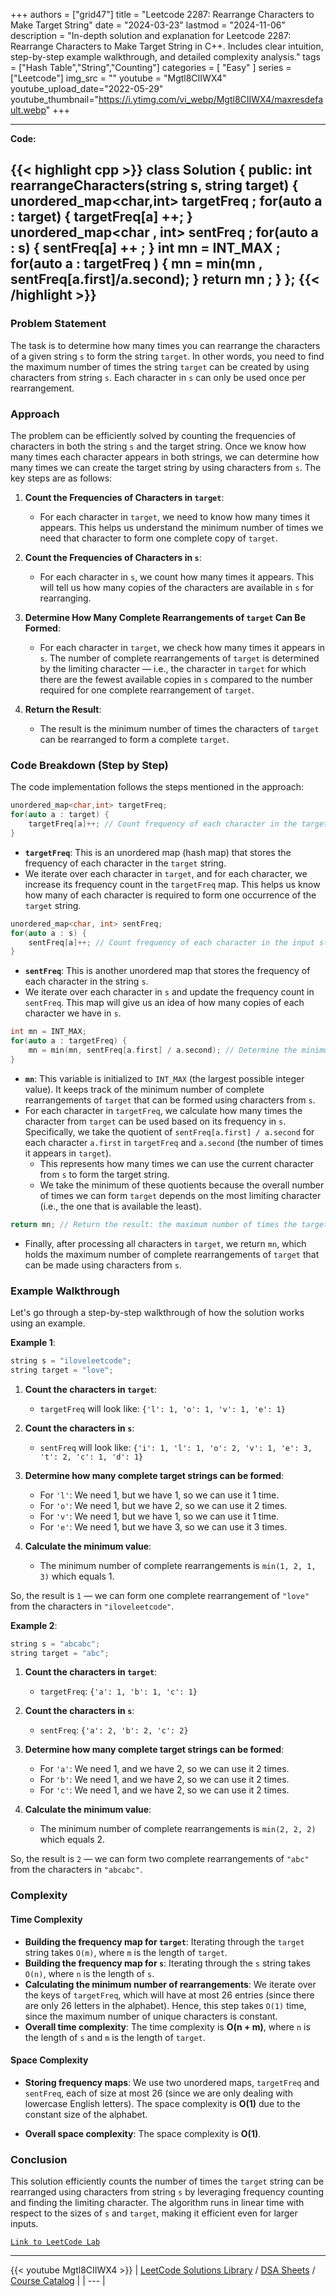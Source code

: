 
+++
authors = ["grid47"]
title = "Leetcode 2287: Rearrange Characters to Make Target String"
date = "2024-03-23"
lastmod = "2024-11-06"
description = "In-depth solution and explanation for Leetcode 2287: Rearrange Characters to Make Target String in C++. Includes clear intuition, step-by-step example walkthrough, and detailed complexity analysis."
tags = ["Hash Table","String","Counting"]
categories = [
    "Easy"
]
series = ["Leetcode"]
img_src = ""
youtube = "Mgtl8CIIWX4"
youtube_upload_date="2022-05-29"
youtube_thumbnail="https://i.ytimg.com/vi_webp/Mgtl8CIIWX4/maxresdefault.webp"
+++



---
**Code:**

{{< highlight cpp >}}
class Solution {
public:
    int rearrangeCharacters(string s, string target) {
        unordered_map<char,int> targetFreq ; 
        for(auto a : target) {
             targetFreq[a] ++;
        }
        unordered_map<char , int> sentFreq ; 
        for(auto a : s) {
            sentFreq[a] ++ ; 
        }
        int mn = INT_MAX  ; 
        for(auto a : targetFreq ) {
             mn = min(mn , sentFreq[a.first]/a.second); 
        }
        return mn ; 
    }
};
{{< /highlight >}}
---

### Problem Statement

The task is to determine how many times you can rearrange the characters of a given string `s` to form the string `target`. In other words, you need to find the maximum number of times the string `target` can be created by using characters from string `s`. Each character in `s` can only be used once per rearrangement.

### Approach

The problem can be efficiently solved by counting the frequencies of characters in both the string `s` and the target string. Once we know how many times each character appears in both strings, we can determine how many times we can create the target string by using characters from `s`. The key steps are as follows:

1. **Count the Frequencies of Characters in `target`**: 
   - For each character in `target`, we need to know how many times it appears. This helps us understand the minimum number of times we need that character to form one complete copy of `target`.

2. **Count the Frequencies of Characters in `s`**: 
   - For each character in `s`, we count how many times it appears. This will tell us how many copies of the characters are available in `s` for rearranging.

3. **Determine How Many Complete Rearrangements of `target` Can Be Formed**:
   - For each character in `target`, we check how many times it appears in `s`. The number of complete rearrangements of `target` is determined by the limiting character — i.e., the character in `target` for which there are the fewest available copies in `s` compared to the number required for one complete rearrangement of `target`.

4. **Return the Result**: 
   - The result is the minimum number of times the characters of `target` can be rearranged to form a complete `target`.

### Code Breakdown (Step by Step)

The code implementation follows the steps mentioned in the approach:

```cpp
unordered_map<char,int> targetFreq;
for(auto a : target) {
    targetFreq[a]++; // Count frequency of each character in the target string
}
```
- **`targetFreq`**: This is an unordered map (hash map) that stores the frequency of each character in the `target` string.
- We iterate over each character in `target`, and for each character, we increase its frequency count in the `targetFreq` map. This helps us know how many of each character is required to form one occurrence of the `target` string.

```cpp
unordered_map<char, int> sentFreq;
for(auto a : s) {
    sentFreq[a]++; // Count frequency of each character in the input string `s`
}
```
- **`sentFreq`**: This is another unordered map that stores the frequency of each character in the string `s`.
- We iterate over each character in `s` and update the frequency count in `sentFreq`. This map will give us an idea of how many copies of each character we have in `s`.

```cpp
int mn = INT_MAX;
for(auto a : targetFreq) {
    mn = min(mn, sentFreq[a.first] / a.second); // Determine the minimum number of complete target strings that can be formed
}
```
- **`mn`**: This variable is initialized to `INT_MAX` (the largest possible integer value). It keeps track of the minimum number of complete rearrangements of `target` that can be formed using characters from `s`.
- For each character in `targetFreq`, we calculate how many times the character from `target` can be used based on its frequency in `s`. Specifically, we take the quotient of `sentFreq[a.first] / a.second` for each character `a.first` in `targetFreq` and `a.second` (the number of times it appears in `target`). 
  - This represents how many times we can use the current character from `s` to form the target string. 
  - We take the minimum of these quotients because the overall number of times we can form `target` depends on the most limiting character (i.e., the one that is available the least).

```cpp
return mn; // Return the result: the maximum number of times the target can be formed
```
- Finally, after processing all characters in `target`, we return `mn`, which holds the maximum number of complete rearrangements of `target` that can be made using characters from `s`.

### Example Walkthrough

Let's go through a step-by-step walkthrough of how the solution works using an example.

**Example 1**:
```cpp
string s = "iloveleetcode";
string target = "love";
```

1. **Count the characters in `target`**:
   - `targetFreq` will look like: `{'l': 1, 'o': 1, 'v': 1, 'e': 1}`

2. **Count the characters in `s`**:
   - `sentFreq` will look like: `{'i': 1, 'l': 1, 'o': 2, 'v': 1, 'e': 3, 't': 2, 'c': 1, 'd': 1}`

3. **Determine how many complete target strings can be formed**:
   - For `'l'`: We need 1, but we have 1, so we can use it 1 time.
   - For `'o'`: We need 1, but we have 2, so we can use it 2 times.
   - For `'v'`: We need 1, but we have 1, so we can use it 1 time.
   - For `'e'`: We need 1, but we have 3, so we can use it 3 times.

4. **Calculate the minimum value**:
   - The minimum number of complete rearrangements is `min(1, 2, 1, 3)` which equals 1.

So, the result is `1` — we can form one complete rearrangement of `"love"` from the characters in `"iloveleetcode"`.

**Example 2**:
```cpp
string s = "abcabc";
string target = "abc";
```

1. **Count the characters in `target`**:
   - `targetFreq`: `{'a': 1, 'b': 1, 'c': 1}`

2. **Count the characters in `s`**:
   - `sentFreq`: `{'a': 2, 'b': 2, 'c': 2}`

3. **Determine how many complete target strings can be formed**:
   - For `'a'`: We need 1, and we have 2, so we can use it 2 times.
   - For `'b'`: We need 1, and we have 2, so we can use it 2 times.
   - For `'c'`: We need 1, and we have 2, so we can use it 2 times.

4. **Calculate the minimum value**:
   - The minimum number of complete rearrangements is `min(2, 2, 2)` which equals 2.

So, the result is `2` — we can form two complete rearrangements of `"abc"` from the characters in `"abcabc"`.

### Complexity

#### Time Complexity

- **Building the frequency map for `target`**: Iterating through the `target` string takes `O(m)`, where `m` is the length of `target`.
- **Building the frequency map for `s`**: Iterating through the `s` string takes `O(n)`, where `n` is the length of `s`.
- **Calculating the minimum number of rearrangements**: We iterate over the keys of `targetFreq`, which will have at most 26 entries (since there are only 26 letters in the alphabet). Hence, this step takes `O(1)` time, since the maximum number of unique characters is constant.
- **Overall time complexity**: The time complexity is **O(n + m)**, where `n` is the length of `s` and `m` is the length of `target`.

#### Space Complexity

- **Storing frequency maps**: We use two unordered maps, `targetFreq` and `sentFreq`, each of size at most 26 (since we are only dealing with lowercase English letters). The space complexity is **O(1)** due to the constant size of the alphabet.

- **Overall space complexity**: The space complexity is **O(1)**.

### Conclusion

This solution efficiently counts the number of times the `target` string can be rearranged using characters from string `s` by leveraging frequency counting and finding the limiting character. The algorithm runs in linear time with respect to the sizes of `s` and `target`, making it efficient even for larger inputs.

[`Link to LeetCode Lab`](https://leetcode.com/problems/rearrange-characters-to-make-target-string/description/)

---
{{< youtube Mgtl8CIIWX4 >}}
| [LeetCode Solutions Library](https://grid47.xyz/leetcode/) / [DSA Sheets](https://grid47.xyz/sheets/) / [Course Catalog](https://grid47.xyz/courses/) |
| --- |
